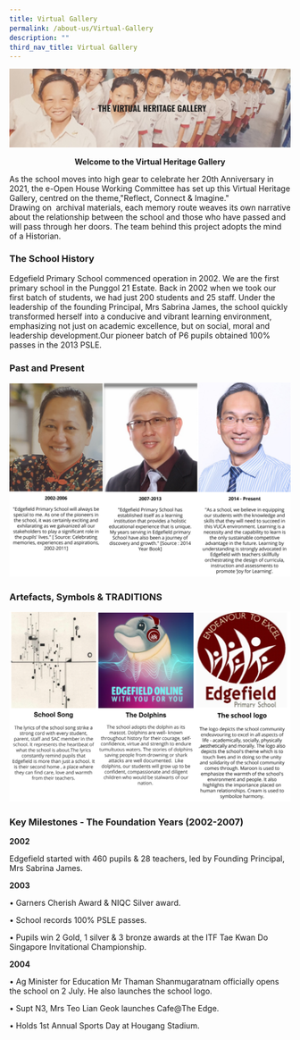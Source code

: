 ```yaml
---
title: Virtual Gallery
permalink: /about-us/Virtual-Gallery
description: ""
third_nav_title: Virtual Gallery
---
```

![](/images/Virtual%20Heritage.jpeg)

<center> <b> Welcome to the Virtual Heritage Gallery </b></center>


As the school moves into high gear to celebrate her 20th Anniversary in 2021, the e-Open House Working Committee has set up this Virtual Heritage Gallery, centred on the theme,"Reflect, Connect & Imagine."  
Drawing on  archival materials, each memory route weaves its own narrative about the relationship between the school and those who have passed and will pass through her doors. The team behind this project adopts the mind of a Historian.

### The School History

Edgefield Primary School commenced operation in 2002. We are the first primary school in the Punggol 21 Estate. Back in 2002 when we took our first batch of students, we had just 200 students and 25 staff. Under the leadership of the founding Principal, Mrs Sabrina James, the school quickly transformed herself into a conducive and vibrant learning environment, emphasizing not just on academic excellence, but on social, moral and leadership development.Our pioneer batch of P6 pupils obtained 100% passes in the 2013 PSLE.

### Past and Present
![](/images/Principals.png)

### Artefacts, Symbols & TRADITIONS

![](/images/The%20dolphins.png)

### Key Milestones - The Foundation Years (2002-2007)

**2002** 

Edgefield started with 460 pupils & 28 teachers, led by Founding Principal, Mrs Sabrina James.

**2003**

• Garners Cherish Award & NIQC Silver award.

• School records 100% PSLE passes.

• Pupils win 2 Gold, 1 silver & 3 bronze awards at the ITF Tae Kwan Do Singapore Invitational Championship.

**2004**

• Ag Minister for Education Mr Thaman Shanmugaratnam officially opens the school on 2 July. He also launches the school logo.

• Supt N3, Mrs Teo Lian Geok launches Cafe@The Edge.

• Holds 1st Annual Sports Day at Hougang Stadium.